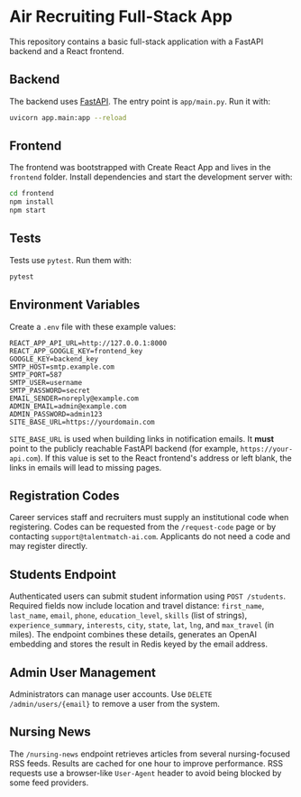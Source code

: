# Air Recruiting Full-Stack App

This repository contains a basic full-stack application with a FastAPI backend and a React frontend.

## Backend

The backend uses [FastAPI](https://fastapi.tiangolo.com/). The entry point is `app/main.py`.
Run it with:

```bash
uvicorn app.main:app --reload
```

## Frontend

The frontend was bootstrapped with Create React App and lives in the `frontend` folder. Install dependencies and start the development server with:

```bash
cd frontend
npm install
npm start
```

## Tests

Tests use `pytest`. Run them with:

```bash
pytest
```

## Environment Variables

Create a `.env` file with these example values:

```
REACT_APP_API_URL=http://127.0.0.1:8000
REACT_APP_GOOGLE_KEY=frontend_key
GOOGLE_KEY=backend_key
SMTP_HOST=smtp.example.com
SMTP_PORT=587
SMTP_USER=username
SMTP_PASSWORD=secret
EMAIL_SENDER=noreply@example.com
ADMIN_EMAIL=admin@example.com
ADMIN_PASSWORD=admin123
SITE_BASE_URL=https://yourdomain.com
```

`SITE_BASE_URL` is used when building links in notification emails. It **must**
point to the publicly reachable FastAPI backend (for example,
`https://your-api.com`). If this value is set to the React frontend's address or
left blank, the links in emails will lead to missing pages.

## Registration Codes

Career services staff and recruiters must supply an institutional code when registering.
Codes can be requested from the `/request-code` page or by contacting
`support@talentmatch-ai.com`. Applicants do not need a code and may
register directly.

## Students Endpoint

Authenticated users can submit student information using `POST /students`.
Required fields now include location and travel distance:
`first_name`, `last_name`, `email`, `phone`, `education_level`, `skills`
(list of strings), `experience_summary`, `interests`, `city`, `state`, `lat`,
`lng`, and `max_travel` (in miles). The endpoint combines these details,
generates an OpenAI embedding and stores the result in Redis keyed by the
email address.

## Admin User Management

Administrators can manage user accounts. Use `DELETE /admin/users/{email}` to
remove a user from the system.

## Nursing News

The `/nursing-news` endpoint retrieves articles from several nursing-focused RSS
feeds. Results are cached for one hour to improve performance. RSS requests use
a browser-like `User-Agent` header to avoid being blocked by some feed
providers.
